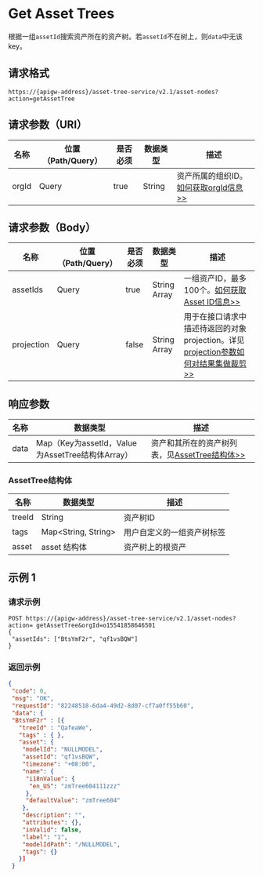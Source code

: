 # Get Asset Trees

根据一组`assetId`搜索资产所在的资产树。若`assetId`不在树上，则`data`中无该key。

## 请求格式

```
https://{apigw-address}/asset-tree-service/v2.1/asset-nodes?action=getAssetTree
```

## 请求参数（URI）

| 名称          | 位置（Path/Query） | 是否必须 | 数据类型 | 描述      |
|---------------|------------------|----------|-----------|--------------|
| orgId         | Query            | true     | String    | 资产所属的组织ID。[如何获取orgId信息>>](/docs/api/zh_CN/2.0.9/api_faqs#id-orgid-orgid)                |

## 请求参数（Body）

| 名称          | 位置（Path/Query） | 是否必须 | 数据类型 | 描述      |
|---------------|------------------|----------|-----------|--------------|
| assetIds         | Query            | true     | String Array   | 一组资产ID，最多100个。[如何获取Asset ID信息>>](/docs/api/zh_CN/2.0.9/api_faqs.html#asset-id-assetid-assetid)   |
| projection         | Query            | false    | String Array   | 用于在接口请求中描述待返回的对象projection。详见[projection参数如何对结果集做裁剪>>](/docs/api/zh_CN/2.0.9/api_faqs.html#projection) |


## 响应参数

| 名称| 数据类型 | 描述         |
|-------------|-----------------------------------|-----------------------------|
| data| Map（Key为assetId，Value为AssetTree结构体Array）   | 资产和其所在的资产树列表，见[AssetTree结构体>>](/docs/api/zh_CN/2.0.9/asset_tree/get_asset_trees.html#id3) |


### AssetTree结构体

| 名称  |  数据类型      | 描述               |
|-------|-------|---------------------------|
| treeId  |  String | 资产树ID |
|tags|Map<String, String>|用户自定义的一组资产树标签|
|asset|asset 结构体 |资产树上的根资产|



## 示例 1

### 请求示例

```
POST https://{apigw-address}/asset-tree-service/v2.1/asset-nodes?action= getAssetTree&orgId=o15541858646501
{
 "assetIds": ["BtsYmF2r", "qf1vsBQW"]
}
```

### 返回示例

```json
{ 
 "code": 0, 
 "msg": "OK", 
 "requestId": "82248518-6da4-49d2-8d07-cf7a0ff55b60", 
 "data": { 
 "BtsYmF2r" : [{ 
   "treeId" : "QafeaWe", 
   "tags" : { }, 
   "asset": { 
    "modelId": "NULLMODEL", 
    "assetId": "qf1vsBQW", 
    "timezone": "+08:00", 
    "name": { 
     "i18nValue": { 
      "en_US": "zmTree604111zzz" 
     }, 
     "defaultValue": "zmTree604" 
    }, 
    "description": "", 
    "attributes": {}, 
    "inValid": false, 
    "label": "1", 
    "modelIdPath": "/NULLMODEL", 
    "tags": {}  
   }]
 }
```

